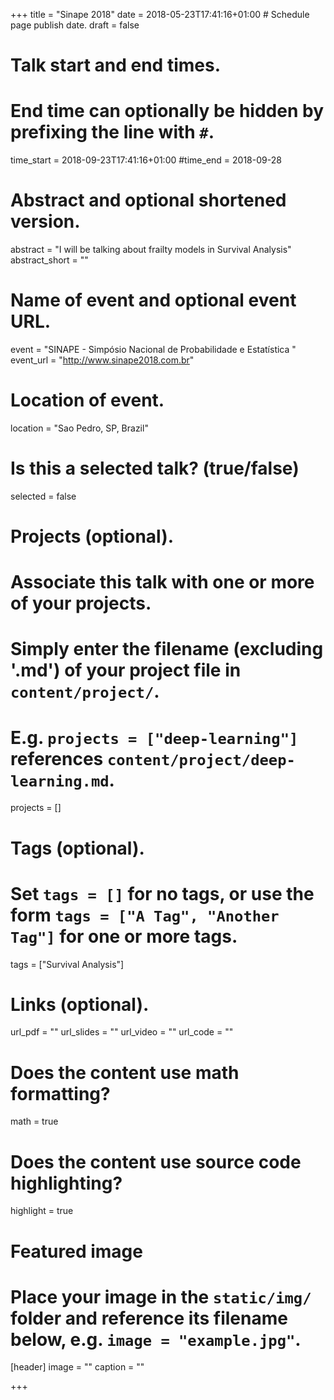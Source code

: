 +++
title = "Sinape 2018"
date = 2018-05-23T17:41:16+01:00  # Schedule page publish date.
draft = false

# Talk start and end times.
#   End time can optionally be hidden by prefixing the line with `#`.
time_start = 2018-09-23T17:41:16+01:00
#time_end = 2018-09-28

# Abstract and optional shortened version.
abstract = "I will be talking about frailty models in Survival Analysis"
abstract_short = ""

# Name of event and optional event URL.
event = "SINAPE - Simpósio Nacional de Probabilidade e Estatística "
event_url = "http://www.sinape2018.com.br"

# Location of event.
location = "Sao Pedro, SP, Brazil"

# Is this a selected talk? (true/false)
selected = false

# Projects (optional).
#   Associate this talk with one or more of your projects.
#   Simply enter the filename (excluding '.md') of your project file in `content/project/`.
#   E.g. `projects = ["deep-learning"]` references `content/project/deep-learning.md`.
projects = []

# Tags (optional).
#   Set `tags = []` for no tags, or use the form `tags = ["A Tag", "Another Tag"]` for one or more tags.
tags = ["Survival Analysis"]

# Links (optional).
url_pdf = ""
url_slides = ""
url_video = ""
url_code = ""

# Does the content use math formatting?
math = true

# Does the content use source code highlighting?
highlight = true

# Featured image
# Place your image in the `static/img/` folder and reference its filename below, e.g. `image = "example.jpg"`.
[header]
image = ""
caption = ""

+++
